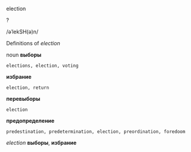 election

?

/əˈlekSH(ə)n/

Definitions of _election_

noun
**выборы**

    elections, election, voting
**избрание**

    election, return
**перевыборы**

    election
**предопределение**

    predestination, predetermination, election, preordination, foredoom

_election_
**выборы**, **избрание**